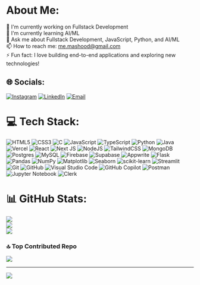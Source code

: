 # About Me:
🔭 I'm currently working on Fullstack Development  <br>🌱 I'm currently learning AI/ML  <br>💬 Ask me about Fullstack Development, JavaScript, Python, and AI/ML  <br>📫 How to reach me: me.mashood@gmail.com  <br>⚡ Fun fact: I love building end-to-end applications and exploring new technologies!

## 🌐 Socials:
[![Instagram](https://img.shields.io/badge/Instagram-%23E4405F.svg?logo=Instagram&logoColor=white)](https://www.instagram.com/mashoodmemonn/) [![LinkedIn](https://img.shields.io/badge/LinkedIn-%230077B5.svg?logo=linkedin&logoColor=white)](https://www.linkedin.com/in/mashood-memon/) [![Email](https://img.shields.io/badge/Email-D14836?logo=gmail&logoColor=white)](mailto:me.mashood@gmail.com) 

# 💻 Tech Stack:
![HTML5](https://img.shields.io/badge/html5-%23E34F26.svg?style=flat-square&logo=html5&logoColor=white) ![CSS3](https://img.shields.io/badge/css3-%231572B6.svg?style=flat-square&logo=css3&logoColor=white) ![C](https://img.shields.io/badge/c-%2300599C.svg?style=flat-square&logo=c&logoColor=white) ![JavaScript](https://img.shields.io/badge/javascript-%23323330.svg?style=flat-square&logo=javascript&logoColor=%23F7DF1E) ![TypeScript](https://img.shields.io/badge/typescript-%23007ACC.svg?style=flat-square&logo=typescript&logoColor=white) ![Python](https://img.shields.io/badge/python-3670A0?style=flat-square&logo=python&logoColor=ffdd54) ![Java](https://img.shields.io/badge/java-%23ED8B00.svg?style=flat-square&logo=openjdk&logoColor=white) ![Vercel](https://img.shields.io/badge/vercel-%23000000.svg?style=flat-square&logo=vercel&logoColor=white) ![React](https://img.shields.io/badge/react-%2320232a.svg?style=flat-square&logo=react&logoColor=%2361DAFB) ![Next JS](https://img.shields.io/badge/Next-black?style=flat-square&logo=next.js&logoColor=white) ![NodeJS](https://img.shields.io/badge/node.js-6DA55F?style=flat-square&logo=node.js&logoColor=white) ![TailwindCSS](https://img.shields.io/badge/tailwindcss-%2338B2AC.svg?style=flat-square&logo=tailwind-css&logoColor=white) ![MongoDB](https://img.shields.io/badge/MongoDB-%234ea94b.svg?style=flat-square&logo=mongodb&logoColor=white) ![Postgres](https://img.shields.io/badge/postgres-%23316192.svg?style=flat-square&logo=postgresql&logoColor=white) ![MySQL](https://img.shields.io/badge/mysql-%2300000f.svg?style=flat-square&logo=mysql&logoColor=white) ![Firebase](https://img.shields.io/badge/firebase-a08021?style=flat-square&logo=firebase&logoColor=ffcd34) ![Supabase](https://img.shields.io/badge/Supabase-3ECF8E?style=flat-square&logo=supabase&logoColor=white) ![Appwrite](https://img.shields.io/badge/Appwrite-%23FD366E.svg?style=flat-square&logo=appwrite&logoColor=white) ![Flask](https://img.shields.io/badge/flask-%23000.svg?style=flat-square&logo=flask&logoColor=white) ![Pandas](https://img.shields.io/badge/pandas-%23150458.svg?style=flat-square&logo=pandas&logoColor=white) ![NumPy](https://img.shields.io/badge/numpy-%23013243.svg?style=flat-square&logo=numpy&logoColor=white) ![Matplotlib](https://img.shields.io/badge/Matplotlib-%23ffffff.svg?style=flat-square&logo=Matplotlib&logoColor=black) ![Seaborn](https://img.shields.io/badge/Seaborn-%230C55A5.svg?style=flat-square&logo=seaborn&logoColor=%white) ![scikit-learn](https://img.shields.io/badge/scikit--learn-%23F7931E.svg?style=flat-square&logo=scikit-learn&logoColor=white) ![Streamlit](https://img.shields.io/badge/Streamlit-%23FE4B4B.svg?style=flat-square&logo=streamlit&logoColor=white) ![Git](https://img.shields.io/badge/git-%23F05033.svg?style=flat-square&logo=git&logoColor=white) ![GitHub](https://img.shields.io/badge/github-%23121011.svg?style=flat-square&logo=github&logoColor=white) ![Visual Studio Code](https://img.shields.io/badge/Visual%20Studio%20Code-0078d7.svg?style=flat-square&logo=visual-studio-code&logoColor=white) ![GitHub Copilot](https://img.shields.io/badge/github%20copilot-000000?style=flat-square&logo=githubcopilot&logoColor=white) ![Postman](https://img.shields.io/badge/Postman-FF6C37?style=flat-square&logo=postman&logoColor=white) ![Jupyter Notebook](https://img.shields.io/badge/jupyter-%23FA0F00.svg?style=flat-square&logo=jupyter&logoColor=white) ![Clerk](https://img.shields.io/badge/Clerk-6C47FF?style=flat-square&logo=clerk&logoColor=white)

# 📊 GitHub Stats:
![](https://github-readme-stats.vercel.app/api?username=mashood-memon&theme=github_dark_dimmed&hide_border=false&include_all_commits=true&count_private=false)<br/>
![](https://nirzak-streak-stats.vercel.app/?user=mashood-memon&theme=github_dark_dimmed&hide_border=false)<br/>
![](https://github-readme-stats.vercel.app/api/top-langs/?username=mashood-memon&theme=github_dark_dimmed&hide_border=false&include_all_commits=true&count_private=false&layout=compact)



### 🔝 Top Contributed Repo
![](https://github-contributor-stats.vercel.app/api?username=mashood-memon&limit=5&theme=dark&combine_all_yearly_contributions=true)

---
[![](https://visitcount.itsvg.in/api?id=mashood-memon&icon=3&color=12)](https://visitcount.itsvg.in)

<!-- Proudly created with GPRM ( https://gprm.itsvg.in ) -->
